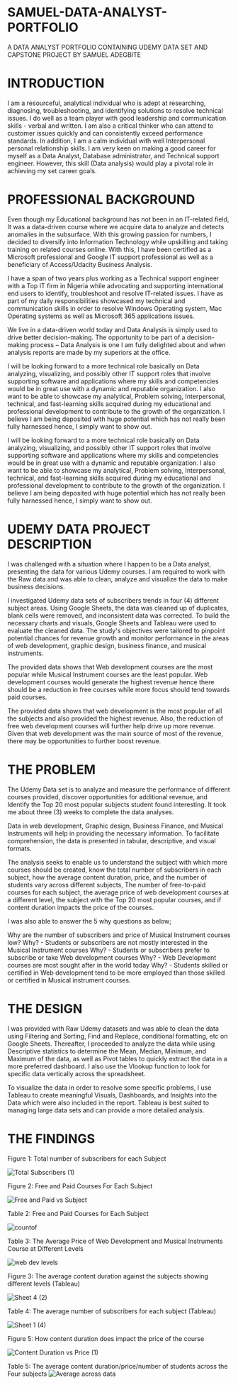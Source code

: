 # SAMUEL-DATA-ANALYST-PORTFOLIO
A DATA ANALYST PORTFOLIO CONTAINING UDEMY DATA SET AND CAPSTONE PROJECT BY SAMUEL ADEGBITE

# INTRODUCTION

I am a resourceful, analytical individual who is adept at researching, diagnosing, troubleshooting, and identifying solutions to resolve technical issues. I do well as a team player with good leadership and communication skills - verbal and written. I am also a critical thinker who can attend to customer issues quickly and can consistently exceed performance standards. In addition, I am a calm individual with well Interpersonal personal relationship skills. I am very keen on making a good career for myself as a Data Analyst, Database administrator, and Technical support engineer. However, this skill (Data analysis) would play a pivotal role in achieving my set career goals.

# PROFESSIONAL BACKGROUND
Even though my Educational background has not been in an IT-related field, It was a data-driven course where we acquire data to analyze and detects anomalies in the subsurface. With this growing passion for numbers, I decided to diversify into Information Technology while upskilling and taking training on related courses online. With this, I have been certified as a Microsoft professional and Google IT support professional as well as a beneficiary of Access/Udacity Business Analysis.

I have a span of two years plus working as a Technical support engineer with a Top IT firm in Nigeria while advocating and supporting international end users to identify, troubleshoot and resolve IT-related issues. I have as part of my daily responsibilities showcased my technical and communication skills in order to resolve Windows Operating system, Mac Operating systems as well as Microsoft 365 applications issues.

We live in a data-driven world today and Data Analysis is simply used to drive better decision-making. The opportunity to be part of a decision-making process – Data Analysis is one I am fully delighted about and when analysis reports are made by my superiors at the office.

I will be looking forward to a more technical role basically on Data analyzing, visualizing, and possibly other IT support roles that involve supporting software and applications where my skills and competencies would be in great use with a dynamic and reputable organization. I also want to be able to showcase my analytical, Problem solving, Interpersonal, technical, and fast-learning skills acquired during my educational and professional development to contribute to the growth of the organization. I believe I am being deposited with huge potential which has not really been fully harnessed hence, I simply want to show out.

I will be looking forward to a more technical role basically on Data analyzing, visualizing, and possibly other IT support roles that involve supporting software and applications where my skills and competencies would be in great use with a dynamic and reputable organization. I also want to be able to showcase my analytical, Problem solving, Interpersonal, technical, and fast-learning skills acquired during my educational and professional development to contribute to the growth of the organization. I believe I am being deposited with huge potential which has not really been fully harnessed hence, I simply want to show out.

# UDEMY DATA PROJECT DESCRIPTION
I was challenged with a situation where I happen to be a Data analyst, presenting the data for various Udemy courses. I am required to work with the Raw data and was able to clean, analyze and visualize the data to make business decisions.

I investigated Udemy data sets of subscribers trends in four (4) different subject
areas. Using Google Sheets, the data was cleaned up of duplicates, blank cells
were removed, and inconsistent data was corrected. To build the necessary charts
and visuals, Google Sheets and Tableau were used to evaluate the cleaned data. The
study's objectives were tailored to pinpoint potential chances for revenue growth and
monitor performance in the areas of web development, graphic design, business
finance, and musical instruments.

The provided data shows that Web development courses are the most popular while Musical Instrument courses are the least popular.
Web development courses would generate the highest revenue hence there should be a reduction in free courses while more focus should tend towards paid courses.

The provided data shows that web development is the most popular of all the
subjects and also provided the highest revenue. Also, the reduction of free web development courses will further help drive up more revenue.
Given that web development was the main source of most of the revenue, there
may be opportunities to further boost revenue.

# THE PROBLEM

The Udemy Data set is to analyze and measure the performance of different courses provided, discover opportunities for additional revenue, and Identify the Top 20 most popular subjects student found interesting. It took me about three (3) weeks to complete the data analyses.

Data in web development, Graphic design, Business Finance, and Musical Instruments will help in providing the necessary information. To facilitate comprehension, the data is presented in tabular, descriptive, and visual formats.

The analysis seeks to enable us to understand the subject with which more courses should be created, know the total number of subscribers in each subject, how the average content duration, price, and the number of students vary across different subjects, The number of free-to-paid courses for each subject, the average price of web development courses at a different level, the subject with the Top 20 most popular courses, and if content duration impacts the price of the courses.

I was also able to answer the 5 why questions as below;

Why are the number of subscribers and price of Musical Instrument courses low?
Why? - Students or subscribers are not mostly interested in the Musical Instrument courses
Why?  - Students or subscribers prefer to subscribe or take Web development courses
Why? - Web Development courses are most sought after in the world today
Why? - Students skilled or certified in Web development tend to be more employed than those skilled or certified in Musical instrument courses.

# THE DESIGN

I was provided with Raw Udemy datasets and was able to clean the data using Filtering and Sorting, Find and Replace, conditional formatting, etc on Google Sheets. Thereafter, I proceeded to analyze the data while using Descriptive statistics to determine the Mean, Median, Minimum, and Maximum of the data, as well as Pivot tables to quickly extract the data in a more preferred dashboard. I also use the Vlookup function to look for specific data vertically across the spreadsheet.

To visualize the data in order to resolve some specific problems, I use Tableau to create meaningful Visuals, Dashboards, and Insights into the Data which were also included in the report. Tableau is best suited to managing large data sets and can provide a more detailed analysis.

# THE FINDINGS

Figure 1: Total number of subscribers for each Subject

![Total Subscribers (1)](https://github.com/Samiolafire04/SAMUEL-DATA-ANALYST-PORTFOLIO/assets/87617278/e2bf5460-b565-49b7-b7a4-05a607494d0b)

Figure 2: Free and Paid Courses For Each Subject

![Free and Paid vs Subject](https://github.com/Samiolafire04/SAMUEL-DATA-ANALYST-PORTFOLIO/assets/87617278/f3c4dec5-01b5-467d-b713-e014c72d182b)

Table 2: Free and Paid Courses for Each Subject

![countof](https://github.com/Samiolafire04/SAMUEL-DATA-ANALYST-PORTFOLIO/assets/87617278/4f396360-3c5c-4ef8-a45d-d3c45c80a9ce)

Table 3: The Average Price of Web Development and Musical Instruments Course at Different Levels

![web dev levels](https://github.com/Samiolafire04/SAMUEL-DATA-ANALYST-PORTFOLIO/assets/87617278/1cb0429e-2a7c-4e23-85c1-63adfff203fa)

Figure 3: The average content duration against the subjects showing different levels (Tableau)

![Sheet 4 (2)](https://github.com/Samiolafire04/SAMUEL-DATA-ANALYST-PORTFOLIO/assets/87617278/68461b70-da1c-4826-b773-271439403b39)

Table 4: The average number of subscribers for each subject (Tableau)

![Sheet 1 (4)](https://github.com/Samiolafire04/SAMUEL-DATA-ANALYST-PORTFOLIO/assets/87617278/20fa4c50-f14d-473f-95a0-c783018d1f14)

Figure  5: How content duration does impact the price of the course

![Content Duration vs  Price (1)](https://github.com/Samiolafire04/SAMUEL-DATA-ANALYST-PORTFOLIO/assets/87617278/488fc0f5-702f-4990-9c42-d708e853096b)

Table 5:  The average content duration/price/number of students across the Four subjects
![Average across data](https://github.com/Samiolafire04/SAMUEL-DATA-ANALYST-PORTFOLIO/assets/87617278/db3539fd-c259-4e4e-80a3-e53e57515b0e)








